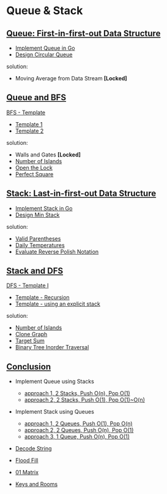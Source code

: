 # Queue & Stack

## [Queue: First-in-first-out Data Structure](https://leetcode.com/explore/learn/card/queue-stack/228/first-in-first-out-data-structure/1355/)

* [Implement Queue in Go](queue/queue.go)
* [Design Circular Queue](queue/circular_queue.go)

solution:

* Moving Average from Data Stream **[Locked]**

## [Queue and BFS](https://leetcode.com/explore/learn/card/queue-stack/231/practical-application-queue/1376/)

[BFS - Template](https://leetcode.com/explore/learn/card/queue-stack/231/practical-application-queue/1372/)

* [Template 1](queue/bfs/tmpl1/bfs.go)
* [Template 2](queue/bfs/tmpl2/bfs.go)

solution:

* Walls and Gates **[Locked]**
* [Number of Islands](practice/island.go)
* [Open the Lock](practice/open_lock.go)
* [Perfect Square](practice/square.go)

## [Stack: Last-in-first-out Data Structure](https://leetcode.com/explore/learn/card/queue-stack/230/usage-stack/1369/)

* [Implement Stack in Go](stack/stack.go)
* [Design Min Stack](stack/min_stack.go)

solution:

* [Valid Parentheses](practice/parentheses.go)
* [Daily Temperatures](practice/daily_temp.go)
* [Evaluate Reverse Polish Notation](practice/reverse_polish.go)

## [Stack and DFS](https://leetcode.com/explore/learn/card/queue-stack/232/practical-application-stack/1377/)

[DFS - Template I](https://leetcode.com/explore/learn/card/queue-stack/232/practical-application-stack/1384/)

* [Template - Recursion](stack/dfs/tmpl1/dfs.go)
* [Template - using an explicit stack](stack/dfs/tmpl2/dfs.go)

solution:

* [Number of Islands](practice/island.go)
* [Clone Graph](practice/clone_graph.go)
* [Target Sum](practice/target_sum.go)
* [Binary Tree Inorder Traversal](../binary-tree/traversal/inorder.go)

## [Conclusion](https://leetcode.com/explore/learn/card/queue-stack/239/conclusion/1386/)

* Implement Queue using Stacks
    * [approach 1, 2 Stacks, Push O(n), Pop O(1)](conclusion/queue-using-stack/impl1/my_queue.go)
    * [approach 2, 2 Stacks, Push O(1), Pop O(1)~O(n)](conclusion/queue-using-stack/impl2/my_queue.go)

* Implement Stack using Queues
    * [approach 1, 2 Queues, Push O(1), Pop O(n)](conclusion/stack-using-queue/impl1/my_stack.go)
    * [approach 2, 2 Queues, Push O(n), Pop O(1)](conclusion/stack-using-queue/impl2/my_stack.go)
    * [approach 3, 1 Queue, Push O(n), Pop O(1)](conclusion/stack-using-stack/impl3/my_stack.go)

* [Decode String](conclusion/decode_string.go)
* [Flood Fill](conclusion/flood_fill.go)
* [01 Matrix](conclusion/01_matrix.go)
* [Keys and Rooms](conclusion/keys_rooms.go)
    